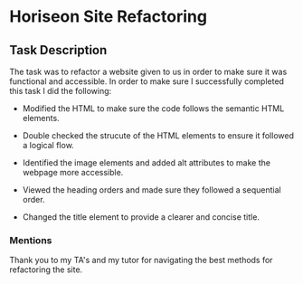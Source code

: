 # Horiseon Site Refactoring

## Task Description
  The task was to refactor a website given to us in order to make sure it was functional and accessible. In order to make sure I successfully completed this task I did the following:

* Modified the HTML to make sure the code follows the semantic HTML elements.

* Double checked the strucute of the HTML elements to ensure it followed a logical flow.

* Identified the image elements and added alt attributes to make the webpage more accessible.

* Viewed the heading orders and made sure they followed a sequential order.

* Changed the title element to provide a clearer and concise title.

### Mentions
  Thank you to my TA's and my tutor for navigating the best methods for refactoring the site.